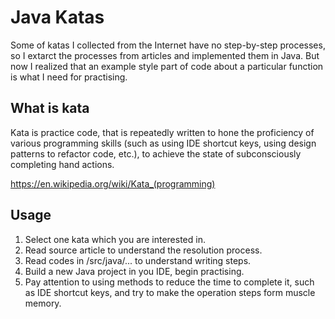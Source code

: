 # Java Katas

Some of katas I collected from the Internet have no step-by-step processes,
so I extarct the processes from articles and implemented them in Java.
But now I realized that an example style part of code about a particular function is what I need for practising.

## What is kata

Kata is practice code, that is repeatedly written to hone the proficiency of various programming skills
(such as using IDE shortcut keys, using design patterns to refactor code, etc.),
to achieve the state of subconsciously completing hand actions.

https://en.wikipedia.org/wiki/Kata_(programming)

## Usage

1. Select one kata which you are interested in.
2. Read source article to understand the resolution process.
3. Read codes in /src/java/... to understand writing steps.
4. Build a new Java project in you IDE, begin practising.
5. Pay attention to using methods to reduce the time to complete it,
such as IDE shortcut keys, and try to make the operation steps form muscle memory.
